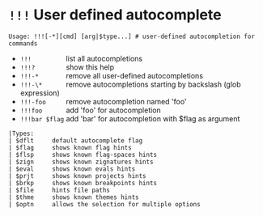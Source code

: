 <!-- TITLE: autocomplete -->

# `!!!` User defined autocomplete

```
Usage: !!![-*][cmd] [arg|$type...] # user-defined autocompletion for commands
```

- `!!!         `  list all autocompletions
- `!!!?        `  show this help
- `!!!-*       `  remove all user-defined autocompletions
- `!!!-\*      `  remove autocompletions starting by backslash (glob expression)
- `!!!-foo     `  remove autocompletion named 'foo'
- `!!!foo      `  add 'foo' for autocompletion
- `!!!bar $flag`  add 'bar' for autocompletion with $flag as argument

```
|Types:
| $dflt     default autocomplete flag
| $flag     shows known flag hints
| $flsp     shows known flag-spaces hints
| $zign     shows known zignatures hints
| $eval     shows known evals hints
| $prjt     shows known projects hints
| $brkp     shows known breakpoints hints
| $file     hints file paths
| $thme     shows known themes hints
| $optn     allows the selection for multiple options
```